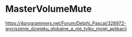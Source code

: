 # MasterVolumeMute

https://4programmers.net/Forum/Delphi_Pascal/328972-wyciszenie_dzwieku_globalne_a_nie_tylko_mojej_aplikacji
